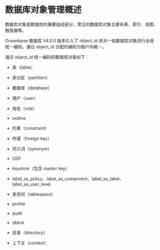 # 数据库对象管理概述

数据库对象是数据库的重要组成部分，常见的数据库对象主要有表、索引、视图、触发器等。

Oceanbase 数据库 V4.0.0 版本引入了 object_id 来对一些数据库对象进行全局统一编码。通过 object_id 分配的编码为租户内唯一。

通过 object_id 统一编码的数据库对象如下：

* 表（table）

* 表分区（partition）

* 数据库（database）

* 用户（user）

* 角色（role）

* outline

* 约束（constraint）

* 外键（foreign key）

* 同义词（synonym）

* UDF

* keystore（包含 master key）

* label_se_policy、label_se_component、label_se_label、label_se_user_level

* 表空间（tablespace）

* profile

* audit

* dblink

* 目录（directory）

* 上下文（context）
